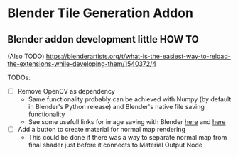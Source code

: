 # Blender Tile Generation Addon

## Blender addon development little HOW TO

(Also TODO)
https://blenderartists.org/t/what-is-the-easiest-way-to-reload-the-extensions-while-developing-them/1540372/4

TODOs:

- [ ] Remove OpenCV as dependency
  - Same functionality probably can be achieved with Numpy (by default in Blender's Python release) and Blender's native file saving functionality
  - See some usefull links for image saving with Blender [here](https://stackoverflow.com/questions/14982836/rendering-and-saving-images-through-blender-python) and [here](https://blender.stackexchange.com/questions/202145/how-do-you-save-texture-as-an-image-to-disk-with-python)
- [ ] Add a button to create material for normal map rendering
  - This could be done if there was a way to separate normal map from final shader just before it connects to Material Output Node
